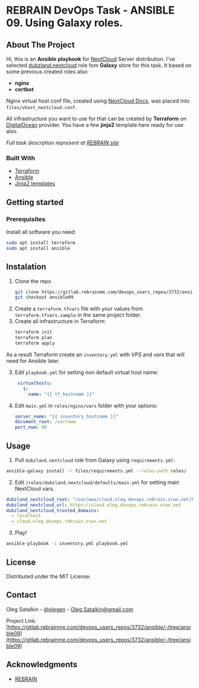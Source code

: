 # REBRAIN DevOps Task - ANSIBLE 09. Using Galaxy roles.

## About The Project 
Hi, this is an **Ansible playbook** for [NextCloud](https://nextcloud.com/) Server distribution. I've selected [dubzland.nextcloud](https://galaxy.ansible.com/dubzland/nextcloud) role fom __Galaxy__ store for this task. 
It based on some previous created roles also:
- __nginx__ 
- __certbot__

Nginx virtual host conf file, 
created using [NextCloud Docs](https://docs.nextcloud.com/server/latest/admin_manual/installation/nginx.html), was placed into `files/vhost_nextcloud.conf`.

All infrastructure you want to use for that can be created by **Terraform** on [DigitalOcean](https://www.digitalocean.com/) provider. You have a few **jinja2** template here ready for use also.

_Full task descrption represent at [REBRAIN site](https://lk.rebrainme.com/devops/task/146)_


### Built With
* [Terraform](https://www.terraform.io/)
* [Ansible](https://www.ansible.com/)
* [Jinja2 templates](https://jinja.palletsprojects.com/en/3.1.x/)

## Getting started

### Prerequisites
Install all software you need:
  ```sh
  sudo apt install terraform
  sudo apt install ansible
  ```
## Instalation
1. Clone the repo
   ```sh
   git clone https://gitlab.rebrainme.com/devops_users_repos/3732/ansible.git
   git checkout ansible09
   ```
2. Create a `terraform.tfvars` file with your values from `terraform.tfvars.sample` in the same project folder.
3. Create all infrastructure in Terraform:
   ```sh
   terraform init
   terraform plan
   terraform apply
   ```
  As a result Terraform create an `inventory.yml` with _VPS_ and _vars_ that will need for Ansible later.

3. Edit `playbook.yml` for setting non default virtual host name:
   ```yml
    virtualhosts:
      1:
        name: "{{ tf_hostname }}"
   ```
4. Edit `main.yml` in `roles/nginx/vars` folder with your options:
    ```yml
    server_name: "{{ inventory_hostname }}"
    document_root: /var/www
    port_num: 80
    ```
## Usage
1. Pull `dubzland.nextcloud` role from Galaxy using `requirements.yml`:
  ```sh
  ansible-galaxy install -r files/requirements.yml --roles-path roles/
  ```
2. Edit `/roles/dubzland.nextcloud/defaults/main.yml` for setting main NextCloud vars.
  ```yml
  dubzland_nextcloud_root: "/var/www/cloud.oleg.devops.rebrain.srwx.net/html/"
  dubzland_nextcloud_url: https://cloud.oleg.devops.rebrain.srwx.net
  dubzland_nextcloud_trusted_domains:
    - localhost
    - cloud.oleg.devops.rebrain.srwx.net
  ```
3. Play!
  ```sh
  ansible-playbook -i inventory.yml playbook.yml
  ```
## License

Distributed under the MIT License.

## Contact

Oleg Satalkin - [@olegen](https://t.me/olegen) - Oleg.Satalkin@gmail.com

Project Link: [https://gitlab.rebrainme.com/devops_users_repos/3732/ansible/-/tree/ansible09](https://gitlab.rebrainme.com/devops_users_repos/3732/ansible/-/tree/ansible09)

## Acknowledgments
* [REBRAIN](https://rebrainme.com/)